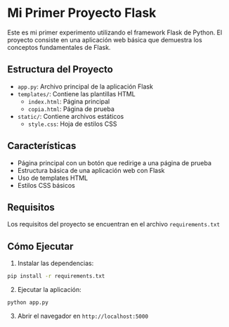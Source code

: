 # Mi Primer Proyecto Flask

Este es mi primer experimento utilizando el framework Flask de Python. El proyecto consiste en una aplicación web básica que demuestra los conceptos fundamentales de Flask.

## Estructura del Proyecto

- `app.py`: Archivo principal de la aplicación Flask
- `templates/`: Contiene las plantillas HTML
  - `index.html`: Página principal
  - `copia.html`: Página de prueba
- `static/`: Contiene archivos estáticos
  - `style.css`: Hoja de estilos CSS

## Características

- Página principal con un botón que redirige a una página de prueba
- Estructura básica de una aplicación web con Flask
- Uso de templates HTML
- Estilos CSS básicos

## Requisitos

Los requisitos del proyecto se encuentran en el archivo `requirements.txt`

## Cómo Ejecutar

1. Instalar las dependencias:
```bash
pip install -r requirements.txt
```

2. Ejecutar la aplicación:
```bash
python app.py
```

3. Abrir el navegador en `http://localhost:5000`
